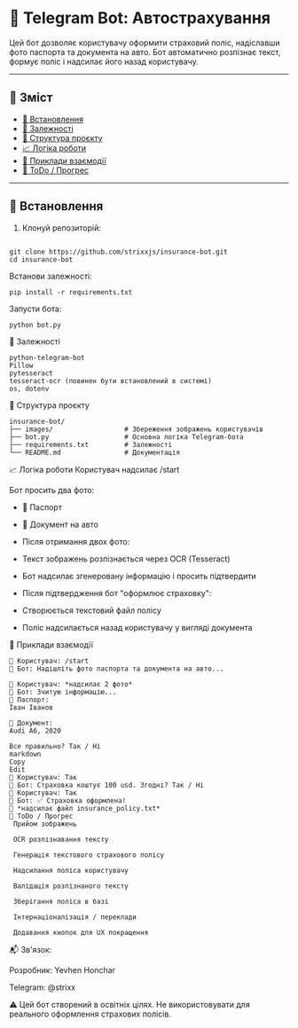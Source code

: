 # 🤖 Telegram Bot: Автострахування

Цей бот дозволяє користувачу оформити страховий поліс, надіславши фото паспорта та документа на авто. Бот автоматично розпізнає текст, формує поліс і надсилає його назад користувачу.

---

## 📁 Зміст

- [🔧 Встановлення](#-встановлення)
- [📜 Залежності](#-залежності)
- [📂 Структура проєкту](#-структура-проєкту)
- [📈 Логіка роботи](#-логіка-роботи)
- [📸 Приклади взаємодії](#-приклади-взаємодії)
- [📝 ToDo / Прогрес](#-todo--прогрес)

---

## 🔧 Встановлення

1. Клонуй репозиторій:

```

git clone https://github.com/strixxjs/insurance-bot.git
cd insurance-bot

```
Встанови залежності:

```
pip install -r requirements.txt

```
Запусти бота:

```
python bot.py

```
📜 Залежності
```
python-telegram-bot
Pillow
pytesseract
tesseract-ocr (повинен бути встановлений в системі)
os, dotenv
```

📂 Структура проєкту
```
insurance-bot/
├── images/                  # Збереження зображень користувачів
├── bot.py                   # Основна логіка Telegram-бота
├── requirements.txt         # Залежності
└── README.md                # Документація
```
📈 Логіка роботи
Користувач надсилає /start

Бот просить два фото:

- 📄 Паспорт

- 🚗 Документ на авто

- Після отримання двох фото:

- Текст зображень розпізнається через OCR (Tesseract)

- Бот надсилає згенеровану інформацію і просить підтвердити

- Після підтвердження бот "оформлює страховку":

- Створюється текстовий файл полісу

- Поліс надсилається назад користувачу у вигляді документа

📸 Приклади взаємодії
```
👤 Користувач: /start
🤖 Бот: Надішліть фото паспорта та документа на авто...

👤 Користувач: *надсилає 2 фото*
🤖 Бот: Зчитую інформацію...
📄 Паспорт:
Іван Іванов

🚗 Документ:
Audi A6, 2020

Все правильно? Так / Ні
markdown
Copy
Edit
👤 Користувач: Так
🤖 Бот: Страховка коштує 100 usd. Згодні? Так / Ні
👤 Користувач: Так
🤖 Бот: ✅ Страховка оформлена!
📄 *надсилає файл insurance_policy.txt*
📝 ToDo / Прогрес
 Прийом зображень

 OCR розпізнавання тексту

 Генерація текстового страхового полісу

 Надсилання поліса користувачу

 Валідація розпізнаного тексту

 Зберігання поліса в базі

 Інтернаціоналізація / переклади

 Додавання кнопок для UX покращення
```
📬 Зв'язок:

Розробник: Yevhen Honchar

Telegram: @strixx

⚠️ Цей бот створений в освітніх цілях. Не використовувати для реального оформлення страхових полісів.
